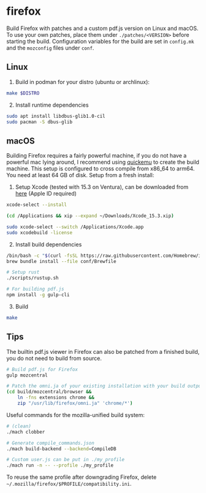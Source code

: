 # firefox
Build Firefox with patches and a custom pdf.js version on Linux and macOS. To
use your own patches, place them under `./patches/<VERSION>` before starting the build.
Configuration variables for the build are set in `config.mk` and the
`mozconfig` files under `conf`.

## Linux
1. Build in podman for your distro (ubuntu or archlinux):
```bash
make $DISTRO
```

2. Install runtime dependencies
```bash
sudo apt install libdbus-glib1.0-cil
sudo pacman -S dbus-glib
```

## macOS
Building Firefox requires a fairly powerful machine, if you do not have a
powerful mac lying around, I recommend using
[quickemu](https://github.com/quickemu-project/quickemu) to create the build
machine. This setup is configured to cross compile from x86_64 to arm64.
You need at least 64 GB of disk. Setup from a fresh install:

1. Setup Xcode (tested with 15.3 on Ventura), can be downloaded from
   [here](https://xcodereleases.com/) (Apple ID required)
```bash
xcode-select --install

(cd /Applications && xip --expand ~/Downloads/Xcode_15.3.xip)

sudo xcode-select --switch /Applications/Xcode.app
sudo xcodebuild -license
```

2. Install build dependencies
```bash
/bin/bash -c "$(curl -fsSL https://raw.githubusercontent.com/Homebrew/install/HEAD/install.sh)"
brew bundle install --file conf/Brewfile

# Setup rust
./scripts/rustup.sh

# For building pdf.js
npm install -g gulp-cli
```

3. Build
```bash
make
```

## Tips
The builtin pdf.js viewer in Firefox can also be patched from a finished build,
you do not need to build from source.
```bash
# Build pdf.js for Firefox
gulp mozcentral

# Patch the omni.ja of your existing installation with your build output
(cd build/mozcentral/browser &&
    ln -fns extensions chrome &&
    zip "/usr/lib/firefox/omni.ja" 'chrome/*')
```

Useful commands for the mozilla-unified build system:
```bash
# (clean)
./mach clobber

# Generate compile_commands.json
./mach build-backend --backend=CompileDB

# Custom user.js can be put in ./my_profile
./mach run -n -- --profile ./my_profile
```

To reuse the same profile after downgrading Firefox, delete
`~/.mozilla/firefox/$PROFILE/compatibility.ini`.

